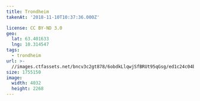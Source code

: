 ```yaml
---
title: Trondheim
takenAt: '2018-11-10T10:37:36.000Z'

license: CC BY-ND 3.0
geo:
  lat: 63.401633
  lng: 10.314547
tags:
  - trondheim
url: >-
  //images.ctfassets.net/bncv3c2gt878/6obdkLlqwjSfBRUt95qGsg/ed1c24c04b4f865a6f5c61d9da10a7f9/trondheim_44898435385_o
size: 1755150
image:
  width: 4032
  height: 2268
---
```

